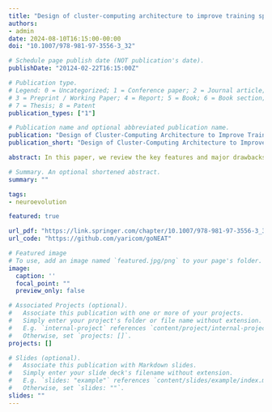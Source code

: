 ```yaml
---
title: "Design of cluster-computing architecture to improve training speed of the Neuroevolution algorithm"
authors:
- admin
date: 2024-08-10T16:15:00-00:00
doi: "10.1007/978-981-97-3556-3_32"

# Schedule page publish date (NOT publication's date).
publishDate: "20124-02-22T16:15:00Z"

# Publication type.
# Legend: 0 = Uncategorized; 1 = Conference paper; 2 = Journal article;
# 3 = Preprint / Working Paper; 4 = Report; 5 = Book; 6 = Book section;
# 7 = Thesis; 8 = Patent
publication_types: ["1"]

# Publication name and optional abbreviated publication name.
publication: "Design of Cluster-Computing Architecture to Improve Training Speed of the Neuroevolution Algorithm. In: Yang, XS., Sherratt, S., Dey, N., Joshi, A. (eds) Proceedings of Ninth International Congress on Information and Communication Technology. ICICT 2024. Lecture Notes in Networks and Systems. Singapore, Springer, 2024. Vol. 1012"
publication_short: "Design of Cluster-Computing Architecture to Improve Training Speed of the Neuroevolution Algorithm."

abstract: In this paper, we review the key features and major drawbacks of the Neuroevolution of Augmenting Topologies (NEAT) algorithm, such as slow training speed that limits its area of application. The main reason for the performance issues of the NEAT algorithm is the huge number of calculations required at the end of each epoch to estimate the fitness of each organism in the population. We propose a software system architecture that can be implemented to solve NEAT performance problems based on Ray cluster-computing framework. Finally, we demonstrate how fitness estimation computations can be distributed across stateless distributed workers deployed either on-premise or in the cloud using [Ray framework](https://www.ray.io).

# Summary. An optional shortened abstract.
summary: ""

tags:
- neuroevolution

featured: true

url_pdf: "https://link.springer.com/chapter/10.1007/978-981-97-3556-3_32"
url_code: "https://github.com/yaricom/goNEAT"

# Featured image
# To use, add an image named `featured.jpg/png` to your page's folder. 
image:
  caption: ''
  focal_point: ""
  preview_only: false

# Associated Projects (optional).
#   Associate this publication with one or more of your projects.
#   Simply enter your project's folder or file name without extension.
#   E.g. `internal-project` references `content/project/internal-project/index.md`.
#   Otherwise, set `projects: []`.
projects: []

# Slides (optional).
#   Associate this publication with Markdown slides.
#   Simply enter your slide deck's filename without extension.
#   E.g. `slides: "example"` references `content/slides/example/index.md`.
#   Otherwise, set `slides: ""`.
slides: ""
---
```

